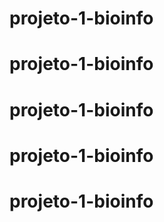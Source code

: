 # projeto-1-bioinfo
# projeto-1-bioinfo
# projeto-1-bioinfo
# projeto-1-bioinfo
# projeto-1-bioinfo
